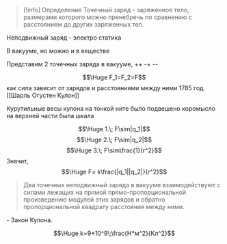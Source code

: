 

> [!info] Определение
> Точечный заряд - заряженное тело, размерами которого можно пренебречь по сравнению с расстоянием до других заряженных тел.

Неподвижный заряд - электро статика

В вакууме, но можно и в веществе

Представим  2 точечных заряда в вакууме, ++ -+ --

$$\Huge F_1=F_2=F$$
как сила зависит от зарядов и расстояниями между ними
1785 год [[Шарль Огустен Кулон]] 

Курутильные весы кулона
на тонкой ните было подвешено коромысло на верхней части была шкала

$$\Huge 1.\; F\sim|q_1|$$
$$\Huge 2.\; F\sim|q_2|$$
$$\Huge 3.\; F\sim\frac{1}{r^2}$$
Значит, 
$$\Huge F= k\frac{|q_1||q_2|}{r^2}$$
>Два точечных неподвижный заряда в вакууме взаимодействуют с силами лежащих на прямой прямо-пропорциональной произведению модулей этих зарядов и обратно пропорциональной  квадрату расстояния между ними.

\- Закон Кулона.


$$\Huge k=9*10^9\;\frac{Н*м^2}{Кл^2}$$



